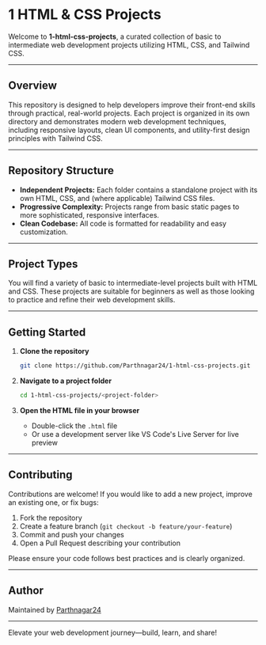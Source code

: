 # 1 HTML & CSS Projects

Welcome to **1-html-css-projects**, a curated collection of basic to intermediate web development projects utilizing HTML, CSS, and Tailwind CSS.

---

## Overview

This repository is designed to help developers improve their front-end skills through practical, real-world projects. Each project is organized in its own directory and demonstrates modern web development techniques, including responsive layouts, clean UI components, and utility-first design principles with Tailwind CSS.

---

## Repository Structure

- **Independent Projects:** Each folder contains a standalone project with its own HTML, CSS, and (where applicable) Tailwind CSS files.
- **Progressive Complexity:** Projects range from basic static pages to more sophisticated, responsive interfaces.
- **Clean Codebase:** All code is formatted for readability and easy customization.

---

## Project Types

You will find a variety of basic to intermediate-level projects built with HTML and CSS. These projects are suitable for beginners as well as those looking to practice and refine their web development skills.

---

## Getting Started

1. **Clone the repository**
   ```bash
   git clone https://github.com/Parthnagar24/1-html-css-projects.git
   ```

2. **Navigate to a project folder**
   ```bash
   cd 1-html-css-projects/<project-folder>
   ```

3. **Open the HTML file in your browser**
   - Double-click the `.html` file
   - Or use a development server like VS Code's Live Server for live preview

---

## Contributing

Contributions are welcome! If you would like to add a new project, improve an existing one, or fix bugs:

1. Fork the repository
2. Create a feature branch (`git checkout -b feature/your-feature`)
3. Commit and push your changes
4. Open a Pull Request describing your contribution

Please ensure your code follows best practices and is clearly organized.

---

## Author

Maintained by [Parthnagar24](https://github.com/Parthnagar24)

---

Elevate your web development journey—build, learn, and share!
